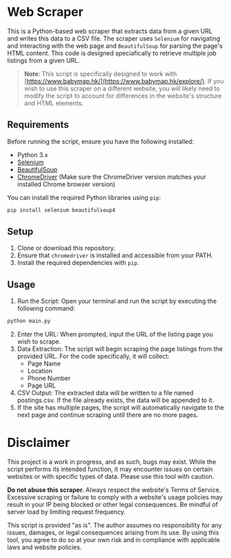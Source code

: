 # Web Scraper

This is a Python-based web scraper that extracts data from a given URL and writes this data to a CSV file. The scraper uses `Selenium` for navigating and interacting with the web page and `BeautifulSoup` for parsing the page's HTML content. This code is designed speciafically to retrieve multiple job listings from a given URL.

> **Note**: This script is specifically designed to work with [https://www.babymap.hk/](https://www.babymap.hk/explore/). If you wish to use this scraper on a different website, you will likely need to modify the script to account for differences in the website's structure and HTML elements.

## Requirements

Before running the script, ensure you have the following installed:

- Python 3.x
- [Selenium](https://pypi.org/project/selenium/)
- [BeautifulSoup](https://pypi.org/project/beautifulsoup4/)
- [ChromeDriver](https://developer.chrome.com/docs/chromedriver) (Make sure the ChromeDriver version matches your installed Chrome browser version)

You can install the required Python libraries using `pip`:

```bash
pip install selenium beautifulsoup4
```

## Setup
1. Clone or download this repository.
2. Ensure that `chromedriver` is installed and accessible from your PATH.
3. Install the required dependencies with `pip`.

## Usage

1. Run the Script:
Open your terminal and run the script by executing the following command:
```bash
python main.py
```
2. Enter the URL: When prompted, input the URL of the listing page you wish to scrape.
3. Data Extraction: The script will begin scraping the page listings from the provided URL. For the code specifically, it will collect:
    - Page Name
    - Location
    - Phone Number
    - Page URL
4. CSV Output: The extracted data will be written to a file named postings.csv. If the file already exists, the data will be appended to it.
5. If the site has multiple pages, the script will automatically navigate to the next page and continue scraping until there are no more pages.

# Disclaimer

This project is a work in progress, and as such, bugs may exist. While the script performs its intended function, it may encounter issues on certain websites or with specific types of data. Please use this tool with caution.

**Do not abuse this scraper.** Always respect the website's Terms of Service. Excessive scraping or failure to comply with a website's usage policies may result in your IP being blocked or other legal consequences. Be mindful of server load by limiting request frequency.

This script is provided "as is". The author assumes no responsibility for any issues, damages, or legal consequences arising from its use. By using this tool, you agree to do so at your own risk and in compliance with applicable laws and website policies.

